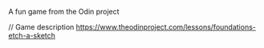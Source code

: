 A fun game from the Odin project


// Game description
https://www.theodinproject.com/lessons/foundations-etch-a-sketch